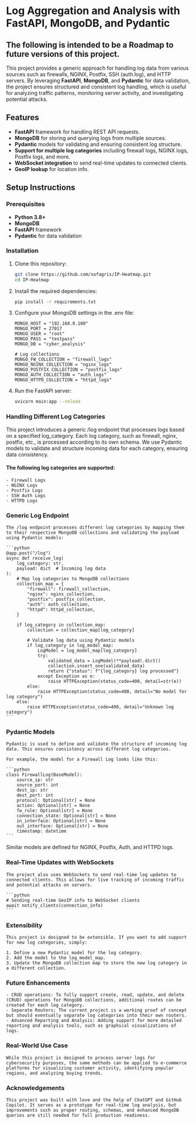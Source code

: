 # Log Aggregation and Analysis with FastAPI, MongoDB, and Pydantic

## The following is intended to be a Roadmap to future versions of this project.

This project provides a generic approach for handling log data from various sources such as firewalls, NGINX, Postfix, SSH (auth.log), and HTTP servers. By leveraging **FastAPI**, **MongoDB**, and **Pydantic** for data validation, the project ensures structured and consistent log handling, which is useful for analyzing traffic patterns, monitoring server activity, and investigating potential attacks.

## Features
- **FastAPI** framework for handling REST API requests.
- **MongoDB** for storing and querying logs from multiple sources.
- **Pydantic** models for validating and ensuring consistent log structure.
- **Support for multiple log categories** including firewall logs, NGINX logs, Postfix logs, and more.
- **WebSocket integration** to send real-time updates to connected clients.
- **GeoIP lookup** for location info.

## Setup Instructions

### Prerequisites
- **Python 3.8+**
- **MongoDB**
- **FastAPI** framework
- **Pydantic** for data validation

### Installation

1. Clone this repository:
   ```bash
   git clone https://github.com/sofagris/IP-Heatmap.git
   cd IP-Heatmap

2. Install the required dependencies:
    ````bash
    pip install -r requirements.txt

3. Configure your MongoDB settings in the .env file:
    ````env
    MONGO_HOST = "192.168.0.100"
    MONGO_PORT = 27017
    MONGO_USER = "root"
    MONGO_PASS = "testpass"
    MONGO_DB = "cyber_analysis"

    # Log collections
    MONGO_FW_COLLECTION = "firewall_logs"
    MONGO_NGINX_COLLECTION = "nginx_logs"
    MONGO_POSTFIX_COLLECTION = "postfix_logs"
    MONGO_AUTH_COLLECTION = "auth_logs"
    MONGO_HTTPD_COLLECTION = "httpd_logs"

4. Run the FastAPI server:
    ````bash
    uvicorn main:app --reload

### Handling Different Log Categories

This project introduces a generic /log endpoint that processes logs based on a specified log_category. Each log category, such as firewall, nginx, postfix, etc., is processed according to its own schema. We use Pydantic models to validate and structure incoming data for each category, ensuring data consistency.

#### The following log categories are supported:

    - Firewall Logs
    - NGINX Logs
    - Postfix Logs
    - SSH Auth Logs
    - HTTPD Logs

### Generic Log Endpoint

    The /log endpoint processes different log categories by mapping them to their respective MongoDB collections and validating the payload using Pydantic models:

    ```python
    @app.post("/log")
    async def receive_log(
        log_category: str,
        payload: dict  # Incoming log data
    ):
        # Map log categories to MongoDB collections
        collection_map = {
            "firewall": firewall_collection,
            "nginx": nginx_collection,
            "postfix": postfix_collection,
            "auth": auth_collection,
            "httpd": httpd_collection,
        }

        if log_category in collection_map:
            collection = collection_map[log_category]

            # Validate log data using Pydantic models
            if log_category in log_model_map:
                LogModel = log_model_map[log_category]
                try:
                    validated_data = LogModel(**payload).dict()
                    collection.insert_one(validated_data)
                    return {"status": f"{log_category} log processed"}
                except Exception as e:
                    raise HTTPException(status_code=400, detail=str(e))
            else:
                raise HTTPException(status_code=400, detail="No model for log category")
        else:
            raise HTTPException(status_code=400, detail="Unknown log category")
    ```

### Pydantic Models

    Pydantic is used to define and validate the structure of incoming log data. This ensures consistency across different log categories.

    For example, the model for a Firewall Log looks like this:

    ```python
    class FirewallLog(BaseModel):
        source_ip: str
        source_port: int
        dest_ip: str
        dest_port: int
        protocol: Optional[str] = None
        action: Optional[str] = None
        fw_rule: Optional[str] = None
        connection_state: Optional[str] = None
        in_interface: Optional[str] = None
        out_interface: Optional[str] = None
        timestamp: datetime
    ```

Similar models are defined for NGINX, Postfix, Auth, and HTTPD logs.

### Real-Time Updates with WebSockets

    The project also uses WebSockets to send real-time log updates to connected clients. This allows for live tracking of incoming traffic and potential attacks on servers.

    ```python
    # Sending real-time GeoIP info to WebSocket clients
    await notify_clients(connection_info)
    ```

### Extensibility

    This project is designed to be extensible. If you want to add support for new log categories, simply:

    1. Define a new Pydantic model for the log category.
    2. Add the model to the log_model_map.
    3. Update the MongoDB collection map to store the new log category in a different collection.

### Future Enhancements

    - CRUD operations: To fully support create, read, update, and delete (CRUD) operations for MongoDB collections, additional routes can be created for each log category.
    - Separate Routers: The current project is a working proof of concept but should eventually separate log categories into their own routers.
    - Advanced Reporting and Analysis: Adding support for more detailed reporting and analysis tools, such as graphical visualizations of logs.

### Real-World Use Case

    While this project is designed to process server logs for cybersecurity purposes, the same methods can be applied to e-commerce platforms for visualizing customer activity, identifying popular regions, and analyzing buying trends.

### Acknowledgements

    This project was built with love and the help of ChatGPT and GitHub Copilot. It serves as a prototype for real-time log analysis, but improvements such as proper routing, schemas, and enhanced MongoDB queries are still needed for full production readiness.
